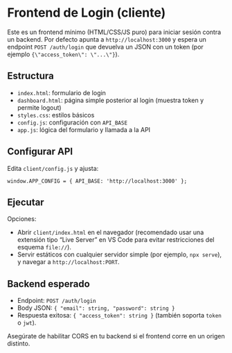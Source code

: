 # Frontend de Login (cliente)

Este es un frontend mínimo (HTML/CSS/JS puro) para iniciar sesión contra un backend. Por defecto apunta a `http://localhost:3000` y espera un endpoint `POST /auth/login` que devuelva un JSON con un token (por ejemplo `{\"access_token\": \"...\"}`).

## Estructura

- `index.html`: formulario de login
- `dashboard.html`: página simple posterior al login (muestra token y permite logout)
- `styles.css`: estilos básicos
- `config.js`: configuración con `API_BASE`
- `app.js`: lógica del formulario y llamada a la API

## Configurar API

Edita `client/config.js` y ajusta:

```
window.APP_CONFIG = { API_BASE: 'http://localhost:3000' };
```

## Ejecutar

Opciones:
- Abrir `client/index.html` en el navegador (recomendado usar una extensión tipo “Live Server” en VS Code para evitar restricciones del esquema `file://`).
- Servir estáticos con cualquier servidor simple (por ejemplo, `npx serve`), y navegar a `http://localhost:PORT`.

## Backend esperado

- Endpoint: `POST /auth/login`
- Body JSON: `{ "email": string, "password": string }`
- Respuesta exitosa: `{ "access_token": string }` (también soporta `token` o `jwt`).

Asegúrate de habilitar CORS en tu backend si el frontend corre en un origen distinto.

